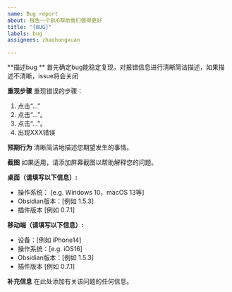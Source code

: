 ```yaml
---
name: Bug report
about: 报告一个BUG帮助我们做得更好
title: "[BUG]"
labels: bug
assignees: zhaohongxuan

---
```


**描述bug **
首先确定bug能稳定复现，对报错信息进行清晰简洁描述，如果描述不清晰，issue将会关闭

**重现步骤**
重现错误的步骤：
1.  点击“...”
2.  点击“...”。
3.  点击“...”。
4. 出现XXX错误

**预期行为**
清晰简洁地描述您期望发生的事情。

**截图**
如果适用，请添加屏幕截图以帮助解释您的问题。

**桌面（请填写以下信息）:**
 - 操作系统： [e.g. Windows 10，macOS 13等]
 - Obsidian版本：[例如 1.5.3]
 - 插件版本 [例如 0.7.1]

**移动端（请填写以下信息）:**
 - 设备：[例如 iPhone14]
 - 操作系统：[e.g. iOS16]
 - Obsidian版本：[例如 1.5.3]
 - 插件版本 [例如 0.7.1]

**补充信息**
在此处添加有关该问题的任何信息。
